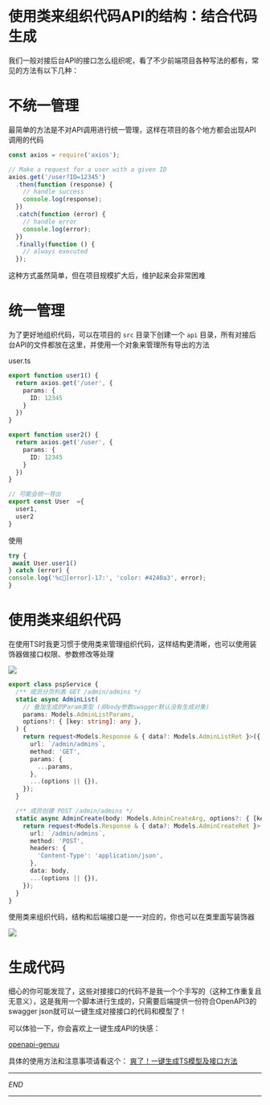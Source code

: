 # 使用类来组织代码API的结构：结合代码生成

我们一般对接后台API的接口怎么组织呢，看了不少前端项目各种写法的都有，常见的方法有以下几种：

# 不统一管理

最简单的方法是不对API调用进行统一管理，这样在项目的各个地方都会出现API调用的代码

```typescript
const axios = require('axios');

// Make a request for a user with a given ID
axios.get('/user?ID=12345')
  .then(function (response) {
    // handle success
    console.log(response);
  })
  .catch(function (error) {
    // handle error
    console.log(error);
  })
  .finally(function () {
    // always executed
  });
```

这种方式虽然简单，但在项目规模扩大后，维护起来会非常困难

# 统一管理

为了更好地组织代码，可以在项目的 `src` 目录下创建一个 `api` 目录，所有对接后台API的文件都放在这里，并使用一个对象来管理所有导出的方法

user.ts

```typescript
export function user1() {
  return axios.get('/user', {
    params: {
      ID: 12345
    }
  }) 
}

export function user2() {
  return axios.get('/user', {
    params: {
      ID: 12345
    }
  }) 
}

// 可能会统一导出
export const User  ={
  user1,
  user2
}
```

使用

```typescript
try {
 await User.user1()
} catch (error) {
console.log('%c🚀[error]-17:', 'color: #4240a3', error);
}
```

# 使用类来组织代码

在使用TS时我更习惯于使用类来管理组织代码，这样结构更清晰，也可以使用装饰器做接口权限、参数修改等处理

![](https://cdn.jsdelivr.net/gh/sharebravery/album@master/20240703143852.png)

```typescript
export class pspService {
  /** 成员分页列表 GET /admin/admins */
  static async AdminList(
    // 叠加生成的Param类型 (非body参数swagger默认没有生成对象)
    params: Models.AdminListParams,
    options?: { [key: string]: any },
  ) {
    return request<Models.Response & { data?: Models.AdminListRet }>({
      url: `/admin/admins`,
      method: 'GET',
      params: {
        ...params,
      },
      ...(options || {}),
    });
  }

  /** 成员创建 POST /admin/admins */
  static async AdminCreate(body: Models.AdminCreateArg, options?: { [key: string]: any }) {
    return request<Models.Response & { data?: Models.AdminCreateRet }>({
      url: `/admin/admins`,
      method: 'POST',
      headers: {
        'Content-Type': 'application/json',
      },
      data: body,
      ...(options || {}),
    });
  }
}
```

使用类来组织代码，结构和后端接口是一一对应的，你也可以在类里面写装饰器

![](https://cdn.jsdelivr.net/gh/sharebravery/album@master/20240703143944.png)

# 生成代码

细心的你可能发现了，这些对接接口的代码不是我一个个手写的（这种工作重复且无意义），这是我用一个脚本进行生成的，只需要后端提供一份符合OpenAPI3的swagger json就可以一键生成对接接口的代码和模型了！

可以体验一下，你会喜欢上一键生成API的快感：

[openapi-genuu](https://github.com/sharebravery/openapi-genuu)

具体的使用方法和注意事项请看这个：
[爽了！一键生成TS模型及接口方法](https://juejin.cn/post/7338704641842479167)

---

*END*

---

